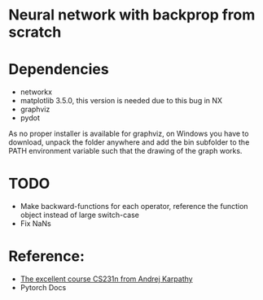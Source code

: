 # Neural network with backprop from scratch 

# Dependencies 

- networkx 
- matplotlib 3.5.0, this version is needed due to this bug in NX
- graphviz
- pydot

As no proper installer is available for graphviz, on Windows you have to download, unpack the folder anywhere and add the bin subfolder to the PATH environment variable such that the drawing of the graph works.


# TODO 

- Make backward-functions for each operator, reference the function object instead of large switch-case 
- Fix NaNs

# Reference: 

- [The excellent course CS231n from Andrej Karpathy](https://www.youtube.com/watch?v=i94OvYb6noo)
- Pytorch Docs